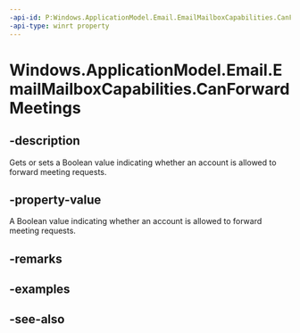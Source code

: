```yaml
---
-api-id: P:Windows.ApplicationModel.Email.EmailMailboxCapabilities.CanForwardMeetings
-api-type: winrt property
---
```


<!-- Property syntax
public bool CanForwardMeetings { get;  set; }
-->

# Windows.ApplicationModel.Email.EmailMailboxCapabilities.CanForwardMeetings

## -description
Gets or sets a Boolean value indicating whether an account is allowed to forward meeting requests.

## -property-value
A Boolean value indicating whether an account is allowed to forward meeting requests.

## -remarks

## -examples

## -see-also
